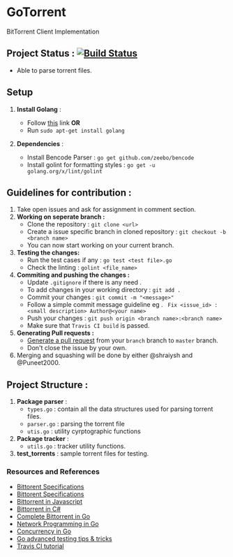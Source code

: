 # GoTorrent
BitTorrent Client Implementation

## Project Status : [![Build Status](https://travis-ci.com/IITH-SBJoshi/concurrency-8.svg?token=PzczDKzHVxyhM8id75xo&branch=master)](https://travis-ci.com/IITH-SBJoshi/concurrency-8)
- Able to parse torrent files.

## Setup
1. **Install Golang** :
	- Follow [this](https://golang.org/doc/install) link **OR**
	- Run ```sudo apt-get install golang```

2. **Dependencies** :
	- Install Bencode Parser : ```go get github.com/zeebo/bencode```
	- Install golint for formatting styles : ```go get -u golang.org/x/lint/golint```


## Guidelines for contribution :
1. Take open issues and ask for assignment in comment section.
2. **Working on seperate branch :**
	- Clone the repository : ```git clone <url>```
	- Create a issue specific branch in cloned repository : ```git checkout -b <branch name>```
	- You can now start working on your current branch.
3. **Testing the changes:**
	- Run the test cases if any : ```go test <test file>.go```
	- Check the linting : ```golint <file_name>```
4. **Commiting and pushing the changes :**
	- Update ```.gitignore``` if there is any need .
	- To add changes in your working directory : ```git add .```
	- Commit your changes : ```git commit -m "<message>"```
	- Follow a simple commit message guideline eg . ``` Fix <issue_id> : <small description> Author@<your name>```
	- Push your changes : ```git push origin <branch name>:<branch name>```
	- Make sure that ```Travis CI build``` is passed.
5. **Generating Pull requests :**
	- [Generate a pull request](https://help.github.com/articles/about-pull-requests/) from your ```branch``` branch to ```master``` branch.
	- Don't close the issue by your own.
6. Merging and squashing will be done by either @shraiysh and @Puneet2000.


## Project Structure :
1. **Package parser** :
	- ```types.go``` : contain all the data structures used for parsing torrent files.
	- ```parser.go``` : parsing the torrent file
	- ```utis.go``` : utility cyrptographic functions
2. **Package tracker** :
	- ```utils.go``` : tracker utility functions.
3. **test_torrents** :  sample torrent files for testing.

### Resources and References
- [Bittorent Specifications](http://jonas.nitro.dk/bittorrent/bittorrent-rfc.html)
- [Bittorent Specifications](http://www.bittorrent.org/beps/bep_0003.html)
- [Bittorrent in Javascript](https://allenkim67.github.io/programming/2016/05/04/how-to-make-your-own-bittorrent-client.html)
- [Bittorrent in C#](https://www.seanjoflynn.com/research/bittorrent.html)
- [Complete Bittorrent in Go](https://github.com/jackpal/Taipei-Torrent)
- [Network Programming in Go](https://ipfs.io/ipfs/QmfYeDhGH9bZzihBUDEQbCbTc5k5FZKURMUoUvfmc27BwL/index.html)
- [Concurrency in Go](https://github.com/golang/go/wiki/LearnConcurrency)
- [Go advanced testing tips & tricks](https://medium.com/@povilasve/go-advanced-tips-tricks-a872503ac859)
- [Travis CI tutorial](https://docs.travis-ci.com/user/tutorial/)
